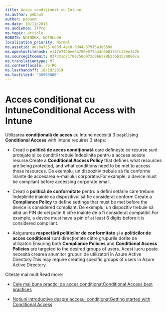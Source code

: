 ```yaml
---
title: Acces condiționat cu Intune
ms.author: pebaum
author: pebaum
ms.date: 10/11/2018
ms.audience: ITPro
ms.topic: article
ROBOTS: NOINDEX, NOFOLLOW
localization_priority: Normal
ms.assetid: aecba7c5-e86d-4ec8-9d44-679f5a3d659d
ms.openlocfilehash: e147e7460ee6a786e577a43c0b8355fc27ee367b
ms.sourcegitcommit: 037331d71f06750d972c0b6278b23bb15c4806ca
ms.translationtype: MT
ms.contentlocale: ro-RO
ms.lasthandoff: 10/18/2019
ms.locfileid: "36505006"
---
```

# <a name="conditional-access-with-intune"></a><span data-ttu-id="a567b-102">Acces condiționat cu Intune</span><span class="sxs-lookup"><span data-stu-id="a567b-102">Conditional Access with Intune</span></span>

<span data-ttu-id="a567b-103">Utilizarea **condițională de acces** cu Intune necesită 3 pași:</span><span class="sxs-lookup"><span data-stu-id="a567b-103">Using **Conditional Access** with Intune requires 3 steps:</span></span> 
  
- <span data-ttu-id="a567b-104">Creați o **politică de acces condiționată** care definește ce resurse sunt protejate și ce condiții trebuie îndeplinite pentru a accesa aceste resurse.</span><span class="sxs-lookup"><span data-stu-id="a567b-104">Create a **Conditional Access Policy** that defines what resources are being protected, and what conditions need to be met to access those resources.</span></span> <span data-ttu-id="a567b-105">De exemplu, un dispozitiv trebuie să fie conforme înainte de accesarea e-mailului corporativ.</span><span class="sxs-lookup"><span data-stu-id="a567b-105">For example, a device must be compliant before accessing corporate email.</span></span> 
    
- <span data-ttu-id="a567b-106">Creați o **politică de conformitate** pentru a defini setările care trebuie îndeplinite înainte ca dispozitivul să fie considerat conform.</span><span class="sxs-lookup"><span data-stu-id="a567b-106">Create a **Compliance Policy** to define settings that must be met before the device is considered compliant.</span></span> <span data-ttu-id="a567b-107">De exemplu, un dispozitiv trebuie să aibă un PIN de cel puțin 6 cifre înainte de a fi considerat compatibil.</span><span class="sxs-lookup"><span data-stu-id="a567b-107">For example, a device must have a pin of at least 6 digits before it is considered compliant.</span></span> 
    
- <span data-ttu-id="a567b-108">Asigurarea **respectării politicilor de conformitate** și a **politicilor de acces condițional** sunt direcționate către grupurile dorite de utilizatori.</span><span class="sxs-lookup"><span data-stu-id="a567b-108">Ensuring both **Compliance Policies** and **Conditional Access Policies** are targeted to the desired groups of users.</span></span> <span data-ttu-id="a567b-109">Acest lucru poate necesita crearea anumitor grupuri de utilizatori în Azure Active Directory.</span><span class="sxs-lookup"><span data-stu-id="a567b-109">This may require creating specific groups of users in Azure Active Directory.</span></span> 
    
<span data-ttu-id="a567b-110">Citeste mai mult:</span><span class="sxs-lookup"><span data-stu-id="a567b-110">Read more:</span></span>
  
- [<span data-ttu-id="a567b-111">Cele mai bune practici de acces condiționat</span><span class="sxs-lookup"><span data-stu-id="a567b-111">Conditional Access best practices</span></span>](https://docs.microsoft.com/azure/active-directory/conditional-access/best-practices)
    
- [<span data-ttu-id="a567b-112">Noțiuni introductive despre accesul condiționat</span><span class="sxs-lookup"><span data-stu-id="a567b-112">Getting started with Conditional Access </span></span>](https://docs.microsoft.com/azure/active-directory/active-directory-conditional-access-azure-portal-get-started)
    

